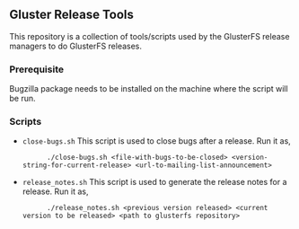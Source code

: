 ## Gluster Release Tools

This repository is a collection of tools/scripts used by the GlusterFS release managers to do GlusterFS releases.

### Prerequisite

Bugzilla package needs to be installed on the machine where the script will be run.

### Scripts

- `close-bugs.sh`
  This script is used to close bugs after a release. Run it as,
  ```
        ./close-bugs.sh <file-with-bugs-to-be-closed> <version-string-for-current-release> <url-to-mailing-list-announcement>
  ```

- `release_notes.sh`
  This script is used to generate the release notes for a release. Run it as,
  ```
        ./release_notes.sh <previous version released> <current version to be released> <path to glusterfs repository>
  ```

